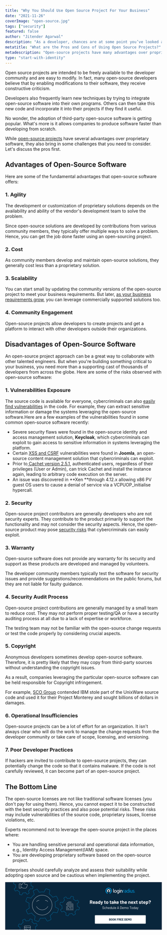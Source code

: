 ```yaml
---
title: "Why You Should Use Open Source Project For Your Business"
date: "2021-11-26"
coverImage: "open-source.jpg"
tags: ["security"]
featured: false
author: "Jitender Agarwal"
description: "As a developer, chances are at some point you’ve looked at an open source project to solve a problem. But before going off and using the first one you come across, it’s important to consider both the pros and cons of using open source."
metatitle: "What are the Pros and Cons of Using Open Source Projects?"
metadescription: "Open-source projects have many advantages over proprietary software, but they also bring some challenges along. Learn the pros and cons of using open source projects."
type: "start-with-identity"
---
```


Open source projects are intended to be freely available to the developer community and are easy to modify. In fact, many open-source developers believe that by enabling modifications to their software, they receive constructive criticism.

Developers also frequently learn new techniques by trying to integrate open-source software into their own programs. Others can then take this new code and incorporate it into their projects if they find it useful.

No wonder, the adoption of third-party open-source software is getting popular. What's more is it allows companies to produce software faster than developing from scratch.

While [open-source projects](https://www.loginradius.com/open-source/) have several advantages over proprietary software, they also bring in some challenges that you need to consider. Let's discuss the pros first.

## Advantages of Open-Source Software

Here are some of the fundamental advantages that open-source software offers:

### 1. Agility

The development or customization of proprietary solutions depends on the availability and ability of the vendor's development team to solve the problem.

Since open-source solutions are developed by contributions from various community members, they typically offer multiple ways to solve a problem. Hence, you can get the job done faster using an open-sourcing project.

### 2. Cost

As community members develop and maintain open-source solutions, they generally cost less than a proprietary solution.

### 3. Scalability

You can start small by updating the community versions of the open-source project to meet your business requirements. But later, [as your business requirements grow](https://www.loginradius.com/blog/start-with-identity/handling-scalability-security-loginradius/), you can leverage commercially supported solutions too.

### 4. Community Engagement

Open-source projects allow developers to create projects and get a platform to interact with other developers outside their organizations.

## Disadvantages of Open-Source Software

An open-source project approach can be a great way to collaborate with other talented engineers. But when you're building something critical to your business, you need more than a supporting cast of thousands of developers from across the globe. Here are some of the risks observed with open-source software:

### 1. Vulnerabilities Exposure

The source code is available for everyone, cybercriminals can also [easily find vulnerabilities](https://www.loginradius.com/resource/owasp-top-10-web-application-vulnerabilities-list-for-every-developer/) in the code. For example, they can extract sensitive information or damage the systems leveraging the open-source software.Here are a few examples of the vulnerabilities found in some common open-source software recently:

- Severe security flaws were found in the open-source identity and access management solution, **Keycloak**, which cybercriminals can exploit to gain access to sensitive information in systems leveraging the platform.
- Certain [XSS and CSRF](https://www.cvedetails.com/vulnerability-list/vendor_id-3496/Joomla.html) vulnerabilities were found in **Joomla**, an open-source content management solution that cybercriminals can exploit.
- Prior to<span style="text-decoration:underline;"> [Cachet version 2.5.1](https://www.cvedetails.com/cve/CVE-2021-39165/)</span>, authenticated users, regardless of their privileges (User or Admin), can trick Cachet and install the instance again, leading to arbitrary code execution on the server.
- An issue was discovered in **Xen **through 4.12.x allowing x86 PV guest OS users to cause a denial of service via a VCPUOP_initialise hypercall.

### 2. Security

Open-source project contributors are generally developers who are not security experts. They contribute to the product primarily to support the functionality and may not consider the security aspects. Hence, the open-source product may pose [security risks](https://www.loginradius.com/blog/start-with-identity/consumer-data-privacy-security/) that cybercriminals can easily exploit.

### 3. Warranty

Open-source software does not provide any warranty for its security and support as these products are developed and managed by volunteers.

The developer community members typically test the software for security issues and provide suggestions/recommendations on the public forums, but they are not liable for faulty guidance.

### 4. Security Audit Process

Open-source project contributions are generally managed by a small team to reduce cost. They may not perform proper testing/QA or have a security auditing process at all due to a lack of expertise or workforce.

The testing team may not be familiar with the open-source change requests or test the code properly by considering crucial aspects.

### 5. Copyright

Anonymous developers sometimes develop open-source software. Therefore, it is pretty likely that they may copy from third-party sources without understanding the copyright issues.

As a result, companies leveraging the particular open-source software can be held responsible for Copyright infringement.

For example, [SCO Group](https://arstechnica.co.uk/tech-policy/2017/10/appeals-court-keeps-alive-the-never-ending-linux-case-sco-v-ibm/) contended IBM stole part of the UnixWare source code and used it for their Project Monterey and sought billions of dollars in damages.

### 6. Operational Insufficiencies

Open-source projects can be a lot of effort for an organization. It isn't always clear who will do the work to manage the change requests from the developer community or take care of scope, licensing, and versioning.

### 7. Poor Developer Practices

If hackers are invited to contribute to open-source projects, they can potentially change the code so that it contains malware. If the code is not carefully reviewed, it can become part of an open-source project.

## The Bottom Line

The open-source licenses are not like traditional software licenses (you don't pay for using them). Hence, you cannot expect it to be constructed with the best security practices and also pose potential risks. These risks may include vulnerabilities of the source code, proprietary issues, license violations, etc.

Experts recommend not to leverage the open-source project in the places where:

- You are handling sensitive personal and operational data information, e.g., Identity Access Management(IAM) space.
- You are developing proprietary software based on the open-source project.

Enterprises should carefully analyze and assess their suitability while adopting open source and be cautious when implementing the project.

[![book-a-demo-loginradius](../assets/book-a-demo-loginradius.png)](https://www.loginradius.com/book-a-demo/)
